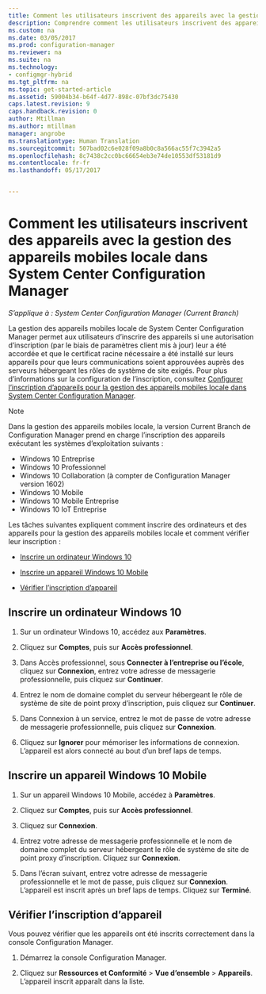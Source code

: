 ```yaml
---
title: Comment les utilisateurs inscrivent des appareils avec la gestion des appareils mobiles locale - Configuration Manager | Microsoft Docs
description: Comprendre comment les utilisateurs inscrivent des appareils avec la gestion des appareils mobiles locale dans System Center Configuration Manager.
ms.custom: na
ms.date: 03/05/2017
ms.prod: configuration-manager
ms.reviewer: na
ms.suite: na
ms.technology:
- configmgr-hybrid
ms.tgt_pltfrm: na
ms.topic: get-started-article
ms.assetid: 59004b34-b64f-4d77-898c-07bf3dc75430
caps.latest.revision: 9
caps.handback.revision: 0
author: Mtillman
ms.author: mtillman
manager: angrobe
ms.translationtype: Human Translation
ms.sourcegitcommit: 507bad02c6e028f09a8b0c8a566ac55f7c3942a5
ms.openlocfilehash: 8c7438c2cc0bc66654eb3e74de10553df53181d9
ms.contentlocale: fr-fr
ms.lasthandoff: 05/17/2017


---
```

# <a name="how-users-enroll-devices-with-on-premises-mobile-device-management-in-system-center-configuration-manager"></a>Comment les utilisateurs inscrivent des appareils avec la gestion des appareils mobiles locale dans System Center Configuration Manager

*S’applique à : System Center Configuration Manager (Current Branch)*

La gestion des appareils mobiles locale de System Center Configuration Manager permet aux utilisateurs d’inscrire des appareils si une autorisation d’inscription (par le biais de paramètres client mis à jour) leur a été accordée et que le certificat racine nécessaire a été installé sur leurs appareils pour que leurs communications soient approuvées auprès des serveurs hébergeant les rôles de système de site exigés. Pour plus d’informations sur la configuration de l’inscription, consultez [Configurer l’inscription d’appareils pour la gestion des appareils mobiles locale dans System Center Configuration Manager](../../mdm/get-started/set-up-device-enrollment-on-premises-mdm.md).  

> [!NOTE]  
>  Dans la gestion des appareils mobiles locale, la version Current Branch de Configuration Manager prend en charge l’inscription des appareils exécutant les systèmes d’exploitation suivants :  
>   
> -  Windows 10 Entreprise  
> -   Windows 10 Professionnel  
> -   Windows 10 Collaboration \(à compter de Configuration Manager version 1602\)  
> -   Windows 10 Mobile  
> -   Windows 10 Mobile Entreprise
> -   Windows 10 IoT Entreprise   

Les tâches suivantes expliquent comment inscrire des ordinateurs et des appareils pour la gestion des appareils mobiles locale et comment vérifier leur inscription :  

-   [Inscrire un ordinateur Windows 10](#bkmk_enrollDesk)  

-   [Inscrire un appareil Windows 10 Mobile](#bkmk_enrollMob)  

-   [Vérifier l’inscription d’appareil](#bkmk_verify)  

##  <a name="bkmk_enrollDesk"></a> Inscrire un ordinateur Windows 10  

1.  Sur un ordinateur Windows 10, accédez aux **Paramètres**.  

2.  Cliquez sur **Comptes**, puis sur **Accès professionnel**.  

3.  Dans Accès professionnel, sous **Connecter à l’entreprise ou l’école**, cliquez sur **Connexion**, entrez votre adresse de messagerie professionnelle, puis cliquez sur **Continuer**.  

4.  Entrez le nom de domaine complet du serveur hébergeant le rôle de système de site de point proxy d’inscription, puis cliquez sur **Continuer**.  

5.  Dans Connexion à un service, entrez le mot de passe de votre adresse de messagerie professionnelle, puis cliquez sur **Connexion**.  

6.  Cliquez sur **Ignorer** pour mémoriser les informations de connexion. L’appareil est alors connecté au bout d’un bref laps de temps.  

##  <a name="bkmk_enrollMob"></a> Inscrire un appareil Windows 10 Mobile  

1.  Sur un appareil Windows 10 Mobile, accédez à **Paramètres**.  

2.  Cliquez sur **Comptes**, puis sur **Accès professionnel**.  

3.  Cliquez sur **Connexion**.  

4.  Entrez votre adresse de messagerie professionnelle et le nom de domaine complet du serveur hébergeant le rôle de système de site de point proxy d’inscription. Cliquez sur **Connexion**.  

5.  Dans l’écran suivant, entrez votre adresse de messagerie professionnelle et le mot de passe, puis cliquez sur **Connexion**. L’appareil est inscrit après un bref laps de temps. Cliquez sur **Terminé**.  

##  <a name="bkmk_verify"></a> Vérifier l’inscription d’appareil  
 Vous pouvez vérifier que les appareils ont été inscrits correctement dans la console Configuration Manager.  

1.  Démarrez la console Configuration Manager.  

2.  Cliquez sur **Ressources et Conformité** > **Vue d’ensemble** > **Appareils**. L’appareil inscrit apparaît dans la liste.  


